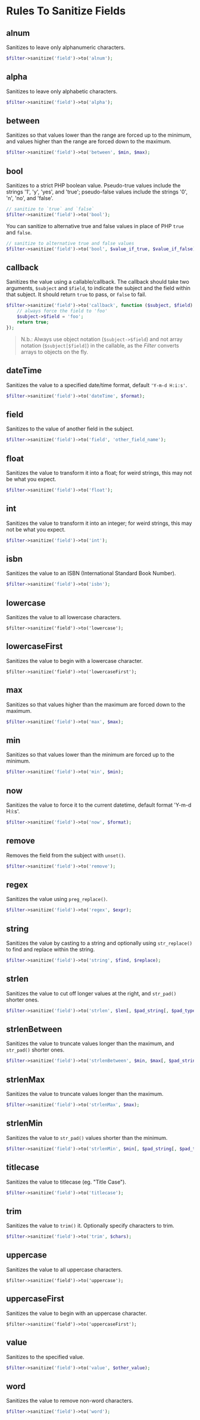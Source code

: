 # Rules To Sanitize Fields

## alnum

Sanitizes to leave only alphanumeric characters.

```php
$filter->sanitize('field')->to('alnum');
```

## alpha

Sanitizes to leave only alphabetic characters.

```php
$filter->sanitize('field')->to('alpha');
```

## between

Sanitizes so that values lower than the range are forced up to the minimum, and values higher than the range are forced down to the maximum.

```php
$filter->sanitize('field')->to('between', $min, $max);
```

## bool

Sanitizes to a strict PHP boolean value. Pseudo-true values include the strings '1', 'y', 'yes', and 'true'; pseudo-false values include the strings '0', 'n', 'no', and 'false'.

```php
// sanitize to `true` and `false`
$filter->sanitize('field')->to('bool');
```

You can sanitize to alternative true and false values in place of PHP `true` and `false`.

```php
// sanitize to alternative true and false values
$filter->sanitize('field')->to('bool', $value_if_true, $value_if_false);
```

## callback

Sanitizes the value using a callable/callback. The callback should take two arguments, `$subject` and `$field`, to indicate the subject and the field within that subject. It should return `true` to pass, or `false` to fail.

```php
$filter->sanitize('field')->to('callback', function ($subject, $field) {
    // always force the field to 'foo'
    $subject->$field = 'foo';
    return true;
});
```

> N.b.: Always use object notation (`$subject->$field`) and not array notation (`$subject[$field]`) in the callable, as the _Filter_ converts arrays to objects on the fly.

## dateTime

Sanitizes the value to a specified date/time format, default `'Y-m-d H:i:s'`.

```php
$filter->sanitize('field')->to('dateTime', $format);
```

## field

Sanitizes to the value of another field in the subject.

```php
$filter->sanitize('field')->to('field', 'other_field_name');
```

## float

Sanitizes the value to transform it into a float; for weird strings, this may not be what you expect.

```php
$filter->sanitize('field')->to('float');
```

## int

Sanitizes the value to transform it into an integer; for weird strings, this may not be what you expect.

```php
$filter->sanitize('field')->to('int');
```

## isbn

Sanitizes the value to an ISBN (International Standard Book Number).

```php
$filter->sanitize('field')->to('isbn');
```

## lowercase

Sanitizes the value to all lowercase characters.

```
$filter->sanitize('field')->to('lowercase');
```

## lowercaseFirst

Sanitizes the value to begin with a lowercase character.

```
$filter->sanitize('field')->to('lowercaseFirst');
```

## max

Sanitizes so that values higher than the maximum are forced down to the maximum.

```php
$filter->sanitize('field')->to('max', $max);
```

## min

Sanitizes so that values lower than the minimum are forced up to the minimum.

```php
$filter->sanitize('field')->to('min', $min);
```

## now

Sanitizes the value to force it to the current datetime, default format 'Y-m-d H:i:s'.

```php
$filter->sanitize('field')->to('now', $format);
```

## remove

Removes the field from the subject with `unset()`.

```php
$filter->sanitize('field')->to('remove');
```

## regex

Sanitizes the value using `preg_replace()`.

```php
$filter->sanitize('field')->to('regex', $expr);
```

## string

Sanitizes the value by casting to a string and optionally using `str_replace()` to find and replace within the string.

```php
$filter->sanitize('field')->to('string', $find, $replace);
```

## strlen

Sanitizes the value to cut off longer values at the right, and `str_pad()` shorter ones.

```php
$filter->sanitize('field')->to('strlen', $len[, $pad_string[, $pad_type]]);
```

## strlenBetween

Sanitizes the value to truncate values longer than the maximum, and `str_pad()`
shorter ones.

```php
$filter->sanitize('field')->to('strlenBetween', $min, $max[, $pad_string[, $pad_type]]);
```

## strlenMax

Sanitizes the value to truncate values longer than the maximum.

```php
$filter->sanitize('field')->to('strlenMax', $max);
```

## strlenMin

Sanitizes the value to `str_pad()` values shorter than the minimum.

```php
$filter->sanitize('field')->to('strlenMin', $min[, $pad_string[, $pad_type]]);
```

## titlecase

Sanitizes the value to titlecase (eg. "Title Case").

```php
$filter->sanitize('field')->to('titlecase');
```

## trim

Sanitizes the value to `trim()` it. Optionally specify characters to trim.

```php
$filter->sanitize('field')->to('trim', $chars);
```

## uppercase

Sanitizes the value to all uppercase characters.

```
$filter->sanitize('field')->to('uppercase');
```

## uppercaseFirst

Sanitizes the value to begin with an uppercase character.

```
$filter->sanitize('field')->to('uppercaseFirst');
```

## value

Sanitizes to the specified value.

```php
$filter->sanitize('field')->to('value', $other_value);
```

## word

Sanitizes the value to remove non-word characters.

```php
$filter->sanitize('field')->to('word');
```
